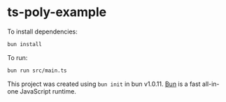 # ts-poly-example

To install dependencies:

```bash
bun install
```

To run:

```bash
bun run src/main.ts
```

This project was created using `bun init` in bun v1.0.11. [Bun](https://bun.sh) is a fast all-in-one JavaScript runtime.
